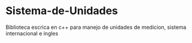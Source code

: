 # Sistema-de-Unidades
Biblioteca escrica en c++ para manejo de unidades de medicion, sistema internacional e ingles 
